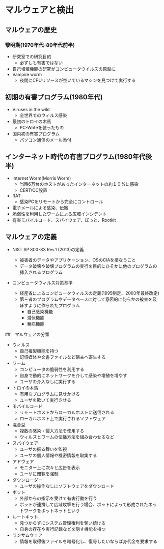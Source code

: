# マルウェアと検出

## マルウェアの歴史
### 黎明期(1970年代-80年代前半)
- 研究室での研究目的
    - 必ずしも有害ではない
- 自己増殖機能の研究がコンピュータウイルスの原型に
- Vampire worm
    - 夜間にCPUリソースが空いているマシンを見つけて実行する

## 初期の有害プログラム(1980年代)
- Viruses in the wild
    - 全世界でのウィルス感染
- 最初のトロイの木馬
    - PC-Writeを装ったもの
- 国内初の有害プログラム
    - パソコン通信のメール添付

## インターネット時代の有害プログラム(1980年代後半)
- Internet Worm(Morris Worm)
    - 当時6万台のホストがあったインターネットの約１０%に感染
    - CERT/CC設置
- RAT
  - 感染PCをリモートから完全にコントロール
- 電子メールによる感染、伝搬
- 脆弱性を利用したワームによる広域インシデント
- 有害モバイルコード、スパイウェア、ぼっと、Rootkit


## マルウェアの定義
- NIST SP 800-83 Rev.1 (2013)の定義
  - 被害者のデータやアプリケーション、OSのCIAを損なうこと
  - データ破壊や破壊プログラムの実行を目的にひそかに他のプログラムの挿入されるプログラム

- コンピュータウィルス対策基準
  - 経産省によるコンピュータウィルスの定義(1995制定、2000年最終改定)
  - 第三者のプログラムやデータベースに対して意図的に何らかの被害を及ぼすように作られたプログラム
    - 自己感染機能
    - 潜伏機能
    - 発病機能


##　マルウェアの分類
- ウィルス
  - 自己複製機能を持つ
  - 記憶媒体や文書ファイルなど宿主へ寄生する
- ワーム
  - コンピュータの脆弱性を利用する
  - 自身で動的にネットワークを介して感染や増殖を増やす
  - ユーザの介入なしに実行する
- トロイの木馬
  - 有用なプログラムに見せかける
  - ユーザを欺いて実行させる
- モバイルコード
  - リモートホストからローカルホストに送信される
  - ローカルホスト上で実行されるソフトウェア
- 混合型
  - 複数の感染・侵入方法を使用する
  - ウィルスとワームの伝播方法を組み合わせるなど
- スパイウェア
  - ユーザの振る舞いを監視
  - ユーザの個人情報や機密情報を取集する
- アドウェア
  - モニター上に次々と広告を表示
  - ユーザに閲覧を強制
- ダウンローダー
  - ユーザの操作なしにソフトウェアをダウンロード
- ボット
  - 外部からの指示を受けて有害行動を行う
  - ボットが連携して広域攻撃を行う場合、ボットによって形成されたネットワークをボットネットという
- ルートキット
  - 見つからずにシステム管理権利を奪い続ける
  - 自身の存在や実行記録などを隠す機能を持つ
- ランサムウェア
  - 情報を取得後ファイルを暗号化し、復号したいならば身代金を要求する


